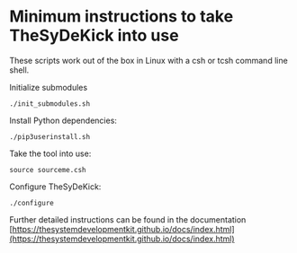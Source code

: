 # Minimum instructions to take TheSyDeKick into use
These scripts work out of the box in Linux with a csh or tcsh command line shell.

Initialize submodules
```shell
./init_submodules.sh
```

Install Python dependencies:
```shell
./pip3userinstall.sh
```

Take the tool into use:
```shell
source sourceme.csh
```

Configure TheSyDeKick:
```shell
./configure
```

Further detailed instructions can be found in the documentation
[https://thesystemdevelopmentkit.github.io/docs/index.html](https://thesystemdevelopmentkit.github.io/docs/index.html)

